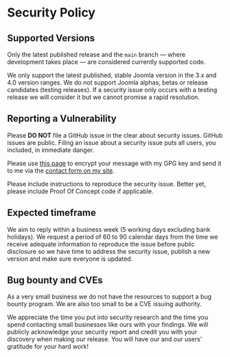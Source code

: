 # Security Policy

## Supported Versions

Only the latest published release and the `main` branch — where development takes place — are considered currently supported code.

We only support the latest published, stable Joomla version in the 3.x and 4.0 version ranges. We do not support
Joomla alphas, betas or release candidates (testing releases). If a security issue only occurs with a testing
release we will consider it but we cannot promise a rapid resolution.

## Reporting a Vulnerability

Please **DO NOT** file a GitHub issue in the clear about security issues. GitHub issues are public.
Filing an issue about a security issue puts all users, you included, in immediate danger.

Please use [this page](https://keybase.io/encrypt) to encrypt your message with my GPG key and send
it to me via the [contact form on my site](https://lucid-fox.com/contact).

Please include instructions to reproduce the security issue. Better yet, please include Proof
Of Concept code if applicable.

## Expected timeframe

We aim to reply within a business week (5 working days excluding bank holidays). We request a period
of 60 to 90 calendar days from the time we receive adequate information to reproduce the issue before
public disclosure so we have time to address the security issue, publish a new version and make sure
everyone is updated.

## Bug bounty and CVEs

As a very small business we do not have the resources to support a bug bounty program. We are also too
small to be a CVE issuing authority.

We appreciate the time you put into security research and the time you spend contacting small businesses
like ours with your findings. We will publicly acknowledge your security report and credit you with your
discovery when making our release. You will have our and our users' gratitude for your hard work!